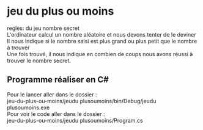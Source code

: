 # jeu du plus ou moins
regles: du jeu nombre secret          
L'ordinateur calcul un nombre aléatoire et nous devons tenter de le deviner           
Il nous indique si le nombre saisi est plus grand ou plus petit que le nombre à trouver     
Une fois trouvé, il nous indique en combien de coups nous avons réussi à trouver le nombre secret.     

## Programme réaliser en C#     

Pour le lancer aller dans le dossier :           
jeu-du-plus-ou-moins/jeudu plusoumoins/bin/Debug/jeudu plusoumoins.exe         
Pour voir le code aller dans le dossier :              
jeu-du-plus-ou-moins/jeudu plusoumoins/Program.cs    



